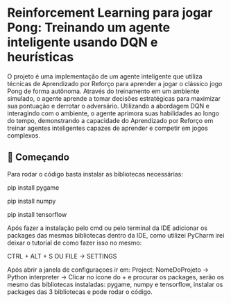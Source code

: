 # Reinforcement Learning para jogar Pong: Treinando um agente inteligente usando DQN e heurísticas

  O projeto é uma implementação de um agente inteligente que utiliza técnicas de Aprendizado por Reforço para aprender a jogar o clássico jogo Pong de forma autônoma. Através do treinamento em um ambiente simulado, o agente aprende a tomar decisões estratégicas para maximizar sua pontuação e derrotar o adversário. Utilizando a abordagem DQN e interagindo com o ambiente, o agente aprimora suas habilidades ao longo do tempo, demonstrando a capacidade do Aprendizado por Reforço em treinar agentes inteligentes capazes de aprender e competir em jogos complexos.

## 🚀 Começando

Para rodar o código basta instalar as bibliotecas necessárias:

pip install pygame

pip install numpy

pip install tensorflow

Após fazer a instalação pelo cmd ou pelo terminal da IDE adicionar os packages das mesmas bibliotecas dentro da IDE, como utilizei PyCharm irei deixar o tutorial de como fazer isso no mesmo:

CTRL + ALT + S OU FILE -> SETTINGS

Após abrir a janela de configuraçoes ir em: Project: 
NomeDoProjeto -> Python interpreter -> Clicar no ícone do + e procurar os packages, serão os mesmo das bibliotecas instaladas: pygame, numpy e tensorflow, instalar os packages das 3 bibliotecas e pode rodar o código.



